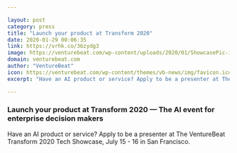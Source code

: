 ```yaml
---

layout: post
category: press
title: "Launch your product at Transform 2020"
date: 2020-01-29 00:06:35
link: https://vrhk.co/36zydg3
image: https://venturebeat.com/wp-content/uploads/2020/01/ShowcasePic-1.jpg?w=1200&strip=all
domain: venturebeat.com
author: "VentureBeat"
icon: https://venturebeat.com/wp-content/themes/vb-news/img/favicon.ico
excerpt: "Have an AI product or service? Apply to be a presenter at The VentureBeat Transform 2020 Tech Showcase, July 15 - 16 in San Francisco."

---
```


### Launch your product at Transform 2020 — The AI event for enterprise decision makers

Have an AI product or service? Apply to be a presenter at The VentureBeat Transform 2020 Tech Showcase, July 15 - 16 in San Francisco.